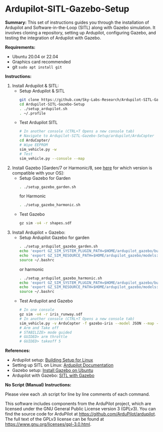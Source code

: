 # Ardupilot-SITL-Gazebo-Setup

**Summary:**
This set of instructions guides you through the installation of Ardupilot and Software-in-the-Loop (SITL) along with Gazebo simulation. It involves cloning a repository, setting up Ardupilot, configuring Gazebo, and testing the integration of Ardupilot with Gazebo.

**Requirements:**

- Ubuntu 20.04 or 22.04
- Graphics card recommended
- git `sudo apt install git`

**Instructions:**
1. Install Ardupilot & SITL:
   - Setup Ardupilot & SITL
      ```bash
      git clone https://github.com/Sky-Labs-Research/Ardupilot-SITL-Gazebo-Setup.git
      cd Ardupilot-SITL-Gazebo-Setup
      . ./setup_ardupilot.sh
      . ~/.profile 
      ```
   - Test Ardupilot SITL
      ```bash
      # In another console (CTRL+T Opens a new console tab)
      # Navigate to Ardupilot-SITL-Gazebo-Setup/ardupilot/ArduCopter
      cd ArduCopter/
      # Wipe EEPROM
      sim_vehicle.py -w
      # Test
      sim_vehicle.py --console --map
      ```
3. Install Gazebo [Garden/7 or Harmonic/8, see [here](https://gazebosim.org/docs/latest/getstarted/) for which version is compatible with your OS]:
   - Setup Gazebo
      for Garden
      ```bash
      . ./setup_gazebo_garden.sh
      ```
      for Harmonic
      ```bash
      . ./setup_gazebo_harmonic.sh
      ```
   - Test Gazebo
      ```bash
      gz sim -v4 -r shapes.sdf
      ```
4. Install Ardupilot + Gazebo:
   - Setup Ardupilot Gazebo for garden
      ```bash
      . ./setup_ardupilot_gazebo_garden.sh
      echo 'export GZ_SIM_SYSTEM_PLUGIN_PATH=$HOME/ardupilot_gazebo/build:${GZ_SIM_SYSTEM_PLUGIN_PATH}' >> ~/.bashrc
      echo 'export GZ_SIM_RESOURCE_PATH=$HOME/ardupilot_gazebo/models:$HOME/ardupilot_gazebo/worlds:${GZ_SIM_RESOURCE_PATH}' >> ~/.bashrc
      source ~/.bashrc
      ```
      or harmonic
      ```bash
      . ./setup_ardupilot_gazebo_harmonic.sh
      echo 'export GZ_SIM_SYSTEM_PLUGIN_PATH=$HOME/ardupilot_gazebo/build:${GZ_SIM_SYSTEM_PLUGIN_PATH}' >> ~/.bashrc
      echo 'export GZ_SIM_RESOURCE_PATH=$HOME/ardupilot_gazebo/models:$HOME/ardupilot_gazebo/worlds:${GZ_SIM_RESOURCE_PATH}' >> ~/.bashrc
      source ~/.bashrc
      ```
   - Test Ardupilot and Gazebo
      ```bash
      # In one console
      gz sim -v4 -r iris_runway.sdf
      # In another console (CTRL+T Opens a new console tab)
      sim_vehicle.py -v ArduCopter -f gazebo-iris --model JSON --map --console
      # Arm and Take off
      # STABILIZE> mode guided
      # GUIDED> arm throttle
      # GUIDED> takeoff 5
      ```

**References:**
- Ardupilot setup: [Building Setup for Linux](https://ardupilot.org/dev/docs/building-setup-linux.html#building-setup-linux)
- Setting up SITL on Linux: [Ardupilot Documentation](https://ardupilot.org/dev/docs/setting-up-sitl-on-linux.html#setting-up-sitl-on-linux)
- Gazebo setup: [Install Gazebo on Ubuntu](https://gazebosim.org/docs/garden/install_ubuntu)
- Ardupilot with Gazebo: [SITL with Gazebo](https://ardupilot.org/dev/docs/sitl-with-gazebo.html)

**No Script (Manual) Instructions:**

Please view each .sh script for line by line comments of each command.



This software includes components from the ArduPilot project, which are licensed under the GNU General Public License version 3 (GPLv3). You can find the source code for ArduPilot at https://github.com/ArduPilot/ardupilot. The full text of the GPLv3 license can be found at https://www.gnu.org/licenses/gpl-3.0.html.
